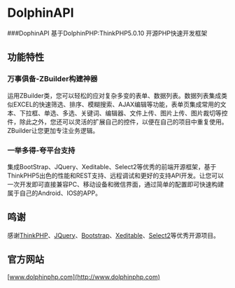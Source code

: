DolphinAPI
===============

###DophinAPI
基于DolphinPHP:ThinkPHP5.0.10
开源PHP快速开发框架

## 功能特性
### 万事俱备-ZBuilder构建神器
运用ZBuilder类，您可以轻松的应对复杂多变的表单、数据列表。数据列表集成类似EXCEL的快速筛选、排序、模糊搜索、AJAX编辑等功能，表单页集成常用的文本、下拉框、单选、多选、关键词、编辑器、文件上传、图片上传、图片裁切等控件，除此之外，您还可以灵活的扩展自己的控件，以便在自己的项目中重复使用。ZBuilder让您更加专注业务逻辑。
### 一举多得-夸平台支持
集成BootStrap、JQuery、Xeditable、Select2等优秀的前端开源框架，基于ThinkPHP5出色的性能和REST支持、远程调试和更好的支持API开发。让您可以一次开发即可直接兼容PC、移动设备和微信界面，通过简单的配置即可快速构建属于自己的Android、IOS的APP。
## 鸣谢
感谢[ThinkPHP](http://www.thinkphp.cn)、[JQuery](http://jquery.com/)、[Bootstrap](http://getbootstrap.com/)、[Xeditable](http://vitalets.github.io/x-editable)、[Select2](https://github.com/select2/select2)等优秀开源项目。

## 官方网站
[www.dolphinphp.com](http://www.dolphinphp.com)

